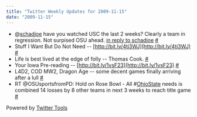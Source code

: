 ```yaml
---
title: "Twitter Weekly Updates for 2009-11-15"
date: "2009-11-15"
---
```


- @[schadjoe](http://twitter.com/schadjoe) have you watched USC the last 2 weeks? Clearly a team in regression. Not surpised OSU ahead. [in reply to schadjoe](http://twitter.com/schadjoe/statuses/5537984534) [#](http://twitter.com/jhludwig/statuses/5540134072)
- Stuff I Want But Do Not Need -- [http://bit.ly/4ti3WJ](http://bit.ly/4ti3WJ) [#](http://twitter.com/jhludwig/statuses/5545773670)
- Life is best lived at the edge of folly -- Thomas Cook. [#](http://twitter.com/jhludwig/statuses/5602319931)
- Your Iowa Pre-reading -- [http://bit.ly/1vsF23](http://bit.ly/1vsF23) [#](http://twitter.com/jhludwig/statuses/5653224568)
- L4D2, COD MW2, Dragon Age -- some decent games finally arriving after a lull [#](http://twitter.com/jhludwig/statuses/5655470527)
- RT @OSUsportsfromPD: Hold on Rose Bowl - All #[OhioState](http://search.twitter.com/search?q=%23OhioState) needs is combined 14 losses by 8 other teams in next 3 weeks to reach title game [#](http://twitter.com/jhludwig/statuses/5730379517)

Powered by [Twitter Tools](http://alexking.org/projects/wordpress)
